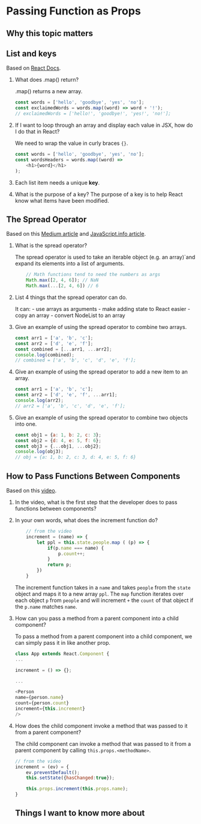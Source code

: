 # Passing Function as Props

## Why this topic matters

## List and keys

Based on [React Docs](https://reactjs.org/docs/lists-and-keys.html).

1. What does .map() return?

    .map() returns a new array.

    ```javascript
    const words = ['hello', 'goodbye', 'yes', 'no'];
    const exclaimedWords = words.map((word) => word + '!');
    // exclaimedWords = ['hello!', 'goodbye!', 'yes!', 'no!'];
    ```

2. If I want to loop through an array and display each value in JSX, how do I do that in React?

    We need to wrap the value in curly braces `{}`.

    ```javascript
    const words = ['hello', 'goodbye', 'yes', 'no'];
    const wordsHeaders = words.map((word) =>
        <h1>{word}</h1>
    );
    ```

3. Each list item needs a unique **key**.

4. What is the purpose of a key?
    The purpose of a key is to help React know what items have been modified.

## The Spread Operator

Based on this [Medium article](https://medium.com/coding-at-dawn/how-to-use-the-spread-operator-in-javascript-b9e4a8b06fab) and [JavaScript.info article](https://javascript.info/rest-parameters-spread).

1. What is the spread operator?

    The spread operator is used to take an iterable object (e.g. an array)`and expand its elements into a list of arguments.

    ```javascript
        // Math functions tend to need the numbers as args
        Math.max([2, 4, 6]); // NaN
        Math.max(...[2, 4, 6]) // 6
    ```

2. List 4 things that the spread operator can do.

    It can:
        - use arrays as arguments
        - make adding state to React easier
        - copy an array
        - convert NodeList to an array

3. Give an example of using the spread operator to combine two arrays.

    ```javascript
    const arr1 = ['a', 'b', 'c'];
    const arr2 = ['d', 'e', 'f'];
    const combined = [...arr1, ...arr2];
    console.log(combined);
    // combined = ['a', 'b', 'c', 'd', 'e', 'f'];
    ```

4. Give an example of using the spread operator to add a new item to an array.

    ```javascript
    const arr1 = ['a', 'b', 'c'];
    const arr2 = ['d', 'e', 'f', ...arr1];
    console.log(arr2);
    // arr2 = ['a', 'b', 'c', 'd', 'e', 'f'];
    ```

5. Give an example of using the spread operator to combine two objects into one.

    ```javascript
    const obj1 = {a: 1, b: 2, c: 3};
    const obj2 = {d: 4, e: 5, f: 6};
    const obj3 = {...obj1, ...obj2};
    console.log(obj3);
    // obj = {a: 1, b: 2, c: 3, d: 4, e: 5, f: 6}
    ```

## How to Pass Functions Between Components

Based on this [video](https://www.youtube.com/watch?v=c05OL7XbwXU).

1. In the video, what is the first step that the developer does to pass functions between components?

2. In your own words, what does the increment function do?

    ```javascript
        // from the video
        increment = (name) => {
            let ppl = this.state.people.map ( (p) => {
                if(p.name === name) {
                    p.count++;
                }
                return p;
            })
        }
    ```

    The increment function takes in a `name` and takes `people` from the `state` object and maps it to a new array `ppl`. The `map` function iterates over each object `p` from `people` and will increment `+` the `count` of that object if the `p.name` matches `name`.

3. How can you pass a method from a parent component into a child component?

    To pass a method from a parent component into a child component, we can simply pass it in like another prop.

    ```javascript
    class App extends React.Component {
    ...

    increment = () => {};

    ...

   <Person 
    name={person.name}
    count={person.count}
    increment={this.increment}
    />
    ```

4. How does the child component invoke a method that was passed to it from a parent component?

    The child component can invoke a method that was passed to it from a parent component by calling `this.props.<methodName>`. 

    ```javascript
    // from the video
    increment = (ev) = {
        ev.preventDefault();
        this.setState({hasChanged:true});

        this.props.increment(this.props.name);
    }
    ```

    ## Things I want to know more about
